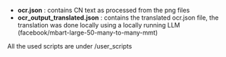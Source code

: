 - **ocr.json** : contains CN text as processed from the png files
- **ocr_output_translated.json** : contains the translated ocr.json file, the translation was done locally using a locally running LLM (facebook/mbart-large-50-many-to-many-mmt)

All the used scripts are under /user_scripts
